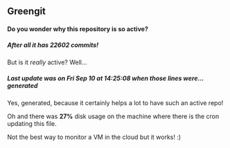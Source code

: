## Greengit

#### Do you wonder why this repository is so active?

##### After all it has 22602 commits!

But is it *really* active? Well...

##### Last update was on Fri Sep 10 at 14:25:08 when those lines were... generated

Yes, generated, because it certainly helps a lot to have such an active repo!

Oh and there was **27%** disk usage on the machine
where there is the cron updating this file.

Not the best way to monitor a VM in the cloud but it works! :)
